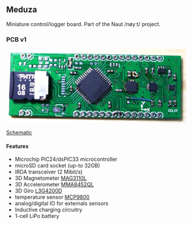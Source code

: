 ## Meduza

Miniature control/logger board. Part of the Naut /nøyːt/ project.

### PCB v1

![alt text](eagle/meduza01/images/P1040171_crop_small.jpg "Meduza PCB")

[Schematic](eagle/meduza01/meduza01.pdf)

#### Features
 * Microchip PIC24/dsPIC33 microcontroller
 * microSD card socket (up-to 32GB)
 * IRDA transceiver (2 Mibit/s)
 * 3D Magnetometer [MAG3110L](http://cache.freescale.com/files/sensors/doc/data_sheet/MAG3110.pdf)
 * 3D Accelerometer [MMA8452QL](http://cache.freescale.com/files/sensors/doc/data_sheet/MMA8452Q.pdf)
 * 3D Giro [L3G4200D](http://www.st.com/web/en/resource/technical/document/datasheet/CD00265057.pdf)
 * temperature sensor [MCP9800](http://www.microchip.com/mymicrochip/filehandler.aspx?ddocname=en021183)
 * analog/digital IO for externals sensors
 * Inductive charging circuitry
 * 1-cell LiPo battery
